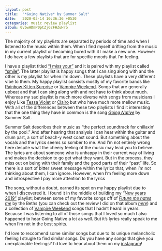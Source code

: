 ```yaml
---
layout: post
title:  "*Going Native* by Summer Salt"
date:   2020-03-14 10:36:36 +0530
categories: music review playlist
album: 0vbwHDmP0pCZj62FHZuHro
---
```


The majority of my playlists are separated by periods of time and when I listened to the music within them. When I find myself drifting from the music in my current playlist or becoming bored with it I make a new one. However I do have a few playlists that are for specific moods that I’m feeling. 

I have a playlist titled [“I miss your”](https://open.spotify.com/playlist/1rrJRC9qC5t7YPIcAjd7Dp) and it is paired with my playlist called [“smile”](https://open.spotify.com/playlist/15CVehcQFJTyKOacaIagrX). The latter playlist is happy songs that I can sing along with and the other is my playlist for when I’m down. These playlists have a very different vibe to them. My happy playlist consists mostly of my favorite bands like [Rainbow Kitten Surprise](https://open.spotify.com/artist/4hz8tIajF2INpgM0qzPJz2) or [Vampire Weekend](https://open.spotify.com/artist/5BvJzeQpmsdsFp4HGUYUEx). Songs that are generally upbeat and that I can sing along with and not have to think about much. Whereas my sad playlist is much more diverse with songs from musicians I enjoy Like [Tessa Violet](https://open.spotify.com/artist/5DD5GZd4ElmQTy9NleMvKJ) or [Clairo](https://open.spotify.com/artist/3l0CmX0FuQjFxr8SK7Vqag) but who have much more mellow music. With all of the differences between these two playlists I find it interesting that the one thing they have in common is the song [*Going Native*](https://open.spotify.com/track/0vbwHDmP0pCZj62FHZuHro) by Summer Salt. 

Summer Salt describes their music as “the perfect soundtrack for chillaxin’ by the pool.” And after hearing that analysis I can hear within the guitar and drum part, a sort of beach-y west coast sound. But something about the vocals and the lyrics seems so somber to me. And I’m not entirely wrong here despite what the cheery feeling of the music may lead you to believe. The lyrics are about someone who is unhappy in their current way of living and makes the decision to go get what they want. But in the process, they miss out on being with their family and the good parts of their “past” life. So there is a sort of bitter sweet message within the lyrics that, when i’m not thinking about them, I can ignore. However, when I’m feeling more down and introspective I pay more attention to the lyrics

The song, without a doubt, earned its spot on my happy playlist due to when I discovered it. I found it in the middle of building my [“New years 2019”](https://open.spotify.com/playlist/14mQ37iLu84XdIytBoBP6s) playlist; between some of my favorite songs off of [*Future me hates me*](https://open.spotify.com/album/4xG41eVnTuDK6uMmcksQ9B) by the Beths (you can check out the review I did on that album [*here*](https://catgrenier.com/music/review/indie/2019/06/30/future-me-hates-me.html)) and a collection of [Vampire Weekend](https://open.spotify.com/artist/5BvJzeQpmsdsFp4HGUYUEx) songs that I hadn’t heard in years. Because I was listening to all of those songs that I loved so much I also happened to hear Going Native a lot as well. But it’s lyrics really speak to me when I’m not in the best spirits.

I'd love to reccomend some similar songs but due to its unique melancholic feeling I strugle to find similar songs. Do you have any songs that give you unexplainable feelings? I'd love to hear about them on my [instagram](https://www.instagram.com/catherine.wav/)!
